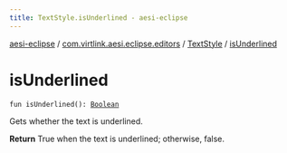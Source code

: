 ```yaml
---
title: TextStyle.isUnderlined - aesi-eclipse
---
```


[aesi-eclipse](../../index.html) / [com.virtlink.aesi.eclipse.editors](../index.html) / [TextStyle](index.html) / [isUnderlined](.)

# isUnderlined

`fun isUnderlined(): `[`Boolean`](https://kotlinlang.org/api/latest/jvm/stdlib/kotlin/-boolean/index.html)

Gets whether the text is underlined.

**Return**
True when the text is underlined; otherwise, false.

